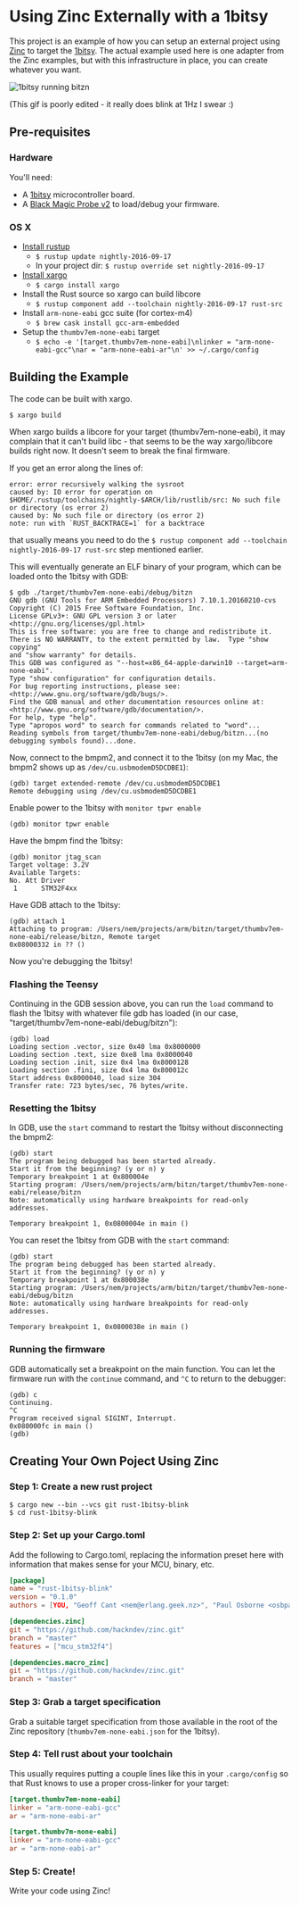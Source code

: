 # Using Zinc Externally with a 1bitsy

This project is an example of how you can setup an external project
using [Zinc](https://www.github.com/hackndev/zinc) to target
the [1bitsy](http://1bitsy.org).  The actual example used here is one
adapter from the Zinc examples, but with this infrastructure in place,
you can create whatever you want.

![1bitsy running bitzn](doc/1bitsy_blink.gif)

(This gif is poorly edited - it really does blink at 1Hz I swear :)

## Pre-requisites

### Hardware

You'll need:
* A [1bitsy](http://1bitsy.org) microcontroller board.
* A [Black Magic Probe v2](https://1bitsquared.com/collections/frontpage/products/black-magic-probe) to load/debug your firmware.

### OS X

* [Install rustup](https://www.rustup.rs)
  * `$ rustup update nightly-2016-09-17`
  * In your project dir: `$ rustup override set nightly-2016-09-17`
* [Install xargo](https://github.com/japaric/xargo)
  * `$ cargo install xargo`
* Install the Rust source so xargo can build libcore
  * `$ rustup component add --toolchain nightly-2016-09-17 rust-src`
* Install `arm-none-eabi` gcc suite (for cortex-m4)
  * `$ brew cask install gcc-arm-embedded`
* Setup the `thumbv7em-none-eabi` target
  * `$ echo -e '[target.thumbv7em-none-eabi]\nlinker = "arm-none-eabi-gcc"\nar = "arm-none-eabi-ar"\n' >> ~/.cargo/config`

## Building the Example

The code can be built with xargo.

```
$ xargo build
```

When xargo builds a libcore for your target (thumbv7em-none-eabi), it may complain that it can't build libc - that seems to be the way xargo/libcore builds right now. It doesn't seem to break the final firmware.

If you get an error along the lines of:
```
error: error recursively walking the sysroot
caused by: IO error for operation on $HOME/.rustup/toolchains/nightly-$ARCH/lib/rustlib/src: No such file or directory (os error 2)
caused by: No such file or directory (os error 2)
note: run with `RUST_BACKTRACE=1` for a backtrace
```
that usually means you need to do the `$ rustup component add --toolchain nightly-2016-09-17 rust-src` step mentioned earlier.

This will eventually generate an ELF binary of your program, which can be loaded onto the 1bitsy with GDB:

```
$ gdb ./target/thumbv7em-none-eabi/debug/bitzn
GNU gdb (GNU Tools for ARM Embedded Processors) 7.10.1.20160210-cvs
Copyright (C) 2015 Free Software Foundation, Inc.
License GPLv3+: GNU GPL version 3 or later <http://gnu.org/licenses/gpl.html>
This is free software: you are free to change and redistribute it.
There is NO WARRANTY, to the extent permitted by law.  Type "show copying"
and "show warranty" for details.
This GDB was configured as "--host=x86_64-apple-darwin10 --target=arm-none-eabi".
Type "show configuration" for configuration details.
For bug reporting instructions, please see:
<http://www.gnu.org/software/gdb/bugs/>.
Find the GDB manual and other documentation resources online at:
<http://www.gnu.org/software/gdb/documentation/>.
For help, type "help".
Type "apropos word" to search for commands related to "word"...
Reading symbols from target/thumbv7em-none-eabi/debug/bitzn...(no debugging symbols found)...done.
```

Now, connect to the bmpm2, and connect it to the 1bitsy (on my Mac, the bmpm2 shows up as `/dev/cu.usbmodemD5DCDBE1`):
```
(gdb) target extended-remote /dev/cu.usbmodemD5DCDBE1
Remote debugging using /dev/cu.usbmodemD5DCDBE1
```
Enable power to the 1bitsy with `monitor tpwr enable`
```
(gdb) monitor tpwr enable
```
Have the bmpm find the 1bitsy:
```
(gdb) monitor jtag_scan
Target voltage: 3.2V
Available Targets:
No. Att Driver
 1      STM32F4xx
```
Have GDB attach to the 1bitsy:
```
(gdb) attach 1
Attaching to program: /Users/nem/projects/arm/bitzn/target/thumbv7em-none-eabi/release/bitzn, Remote target
0x08000332 in ?? ()
```

Now you're debugging the 1bitsy!

### Flashing the Teensy

Continuing in the GDB session above, you can run the `load` command to flash the 1bitsy with whatever file gdb has loaded (in our case, "target/thumbv7em-none-eabi/debug/bitzn"):
```
(gdb) load
Loading section .vector, size 0x40 lma 0x8000000
Loading section .text, size 0xe8 lma 0x8000040
Loading section .init, size 0x4 lma 0x8000128
Loading section .fini, size 0x4 lma 0x800012c
Start address 0x8000040, load size 304
Transfer rate: 723 bytes/sec, 76 bytes/write.
```

### Resetting the 1bitsy

In GDB, use the `start` command to restart the 1bitsy without disconnecting the bmpm2:
```
(gdb) start
The program being debugged has been started already.
Start it from the beginning? (y or n) y
Temporary breakpoint 1 at 0x800004e
Starting program: /Users/nem/projects/arm/bitzn/target/thumbv7em-none-eabi/release/bitzn 
Note: automatically using hardware breakpoints for read-only addresses.

Temporary breakpoint 1, 0x0800004e in main ()
```


You can reset the 1bitsy from GDB with the `start` command:
```
(gdb) start
The program being debugged has been started already.
Start it from the beginning? (y or n) y
Temporary breakpoint 1 at 0x800038e
Starting program: /Users/nem/projects/arm/bitzn/target/thumbv7em-none-eabi/debug/bitzn 
Note: automatically using hardware breakpoints for read-only addresses.

Temporary breakpoint 1, 0x0800038e in main ()
```

### Running the firmware

GDB automatically set a breakpoint on the main function. You can let the firmware run with the `continue` command, and `^C` to return to the debugger:
```
(gdb) c
Continuing.
^C
Program received signal SIGINT, Interrupt.
0x080000fc in main ()
(gdb) 
```


## Creating Your Own Poject Using Zinc

### Step 1: Create a new rust project

```
$ cargo new --bin --vcs git rust-1bitsy-blink
$ cd rust-1bitsy-blink
```

### Step 2: Set up your Cargo.toml

Add the following to Cargo.toml, replacing the information preset here
with information that makes sense for your MCU, binary, etc.

```toml
[package]
name = "rust-1bitsy-blink"
version = "0.1.0"
authors = [YOU, "Geoff Cant <nem@erlang.geek.nz>", "Paul Osborne <osbpau@gmail.com>"]

[dependencies.zinc]
git = "https://github.com/hackndev/zinc.git"
branch = "master"
features = ["mcu_stm32f4"]

[dependencies.macro_zinc]
git = "https://github.com/hackndev/zinc.git"
branch = "master"
```

### Step 3: Grab a target specification

Grab a suitable target specification from those available in the root
of the Zinc repository (`thumbv7em-none-eabi.json` for the 1bitsy).

### Step 4: Tell rust about your toolchain

This usually requires putting a couple lines like this in your
`.cargo/config` so that Rust knows to use a proper cross-linker for
your target:

```toml
[target.thumbv7em-none-eabi]
linker = "arm-none-eabi-gcc"
ar = "arm-none-eabi-ar"

[target.thumbv7m-none-eabi]
linker = "arm-none-eabi-gcc"
ar = "arm-none-eabi-ar"
```

### Step 5: Create!

Write your code using Zinc!
